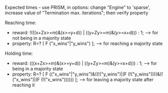 Expected times - use PRISM, in options: change "Engine" to 'sparse', increase value of "Termination max. iterations"; then verify property

Reaching time: 
- reward: !(((x+Zx>=m)&(x>=y+d)) | ((y+Zy>=m)&(y>=x+d))) : 1; --> for not being in a majority state
- property: R=? [ F ("x_wins"|"y_wins") ]; --> for reaching a majority state

Holding time:
- reward: (((x+Zx>=m)&(x>=y+d)) | ((y+Zy>=m)&(y>=x+d))) : 1; --> for being in a majority state
- property:  R=? [ F (("x_wins"|"y_wins")&((!("y_wins")|(F (!("y_wins"))))&(!("x_wins")|(F (!("x_wins")))))) ]; --> for leaving a majority state after reaching it

